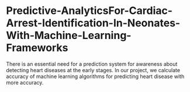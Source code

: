 # Predictive-AnalyticsFor-Cardiac-Arrest-Identification-In-Neonates-With-Machine-Learning-Frameworks
There is an essential need for a prediction system for awareness about detecting heart diseases at the early stages. In our project, we calculate accuracy of machine learning algorithms for predicting heart disease with more accuracy.
